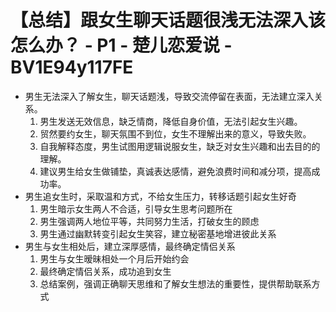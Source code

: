 # 【总结】跟女生聊天话题很浅无法深入该怎么办？ - P1 - 楚儿恋爱说 - BV1E94y117FE

-   男生无法深入了解女生，聊天话题浅，导致交流停留在表面，无法建立深入关系。
    1.  男生发送无效信息，缺乏情商，降低自身价值，无法引起女生兴趣。
    2.  贸然要约女生，聊天氛围不到位，女生不理解出来的意义，导致失败。
    3.  自我解释态度，男生试图用逻辑说服女生，缺乏对女生兴趣和出去目的的理解。
    4.  建议男生给女生做铺垫，真诚表达感情，避免浪费时间和减分项，提高成功率。
-   男生追女生时，采取温和方式，不给女生压力，转移话题引起女生好奇
    1.  男生暗示女生两人不合适，引导女生思考问题所在
    2.  男生强调两人地位平等，共同努力生活，打破女生的顾虑
    3.  男生通过幽默转变引起女生笑容，建立秘密基地增进彼此关系
-   男生与女生相处后，建立深厚感情，最终确定情侣关系
    1.  男生与女生暧昧相处一个月后开始约会
    2.  最终确定情侣关系，成功追到女生
    3.  总结案例，强调正确聊天思维和了解女生想法的重要性，提供帮助联系方式